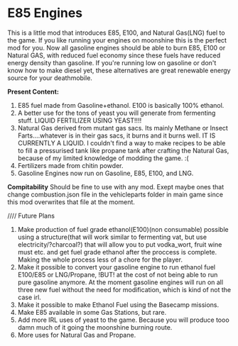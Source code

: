 # E85 Engines
This is a little mod that introduces E85, E100, and Natural Gas(LNG) fuel to the game. If you like running your engines on moonshine this is the perfect
mod for you. Now all gasoline engines should be able to burn E85, E100 or Natural GAS, with reduced fuel economy since these fuels have reduced energy
density than gasoline. If you're running low on gasoline or don't know how to make diesel yet, these alternatives are great renewable energy source for 
your deathmobile.

**Present Content:**
1. E85 fuel made from Gasoline+ethanol. E100 is basically 100% ethanol.
2. A better use for the tons of yeast you will generate from fermenting stuff.  LIQUID FERTILIZER USING YEAST!!!!
3. Natural Gas derived from mutant gas sacs. Its mainly Methane or Insect Farts....whatever is in their gas sacs, it burns and it burns well.
IT IS CURRENTLY A LIQUID. I couldn't find a way to make recipes to be able to fill a pressurised tank like propane tank after crafting the Natural Gas, because of my limited
knowledge of modding the game. :(
4. Fertilizers made from chitin powder. 
5. Gasoline Engines now run on Gasoline, E85, E100, and LNG.

**Compitability**
Should be fine to use with any mod. 
Exept maybe ones that change combustion.json file in the vehicleparts folder in main game since this mod overwrites that file at the moment.



//// Future Plans
1. Make production of fuel grade ethanol(E100)(non consumable) possible using a structure(that will work similar to fermenting vat, but use electricity/?charcoal?) that will allow you to put
vodka_wort, fruit wine must etc. and get fuel grade ethanol after the proccess is complete. Making the whole process less of a chore for the player.
2. Make it possible to convert your gasoline engine to run ethanol fuel E100/E85 or LNG/Propane, !BUT! at the cost of not being able to run pure gasoline anymore. At the moment gasoline engines will run on all three new fuel
without the need for modification, which is kind of not the case irl.
3. Make it possible to make Ethanol Fuel using the Basecamp missions.
4. Make E85 available in some Gas Stations, but rare.
5. Add more IRL uses of yeast to the game. Because you will produce tooo damn much of it going the moonshine burning route.
8. More uses for Natural Gas and Propane. 

